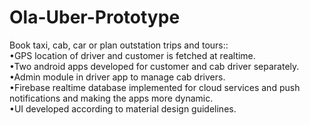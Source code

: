 # Ola-Uber-Prototype
Book taxi, cab, car or plan outstation trips and tours::<br>
•GPS location of driver and customer is fetched at realtime.<br>
•Two android apps developed for customer and cab driver separately.<br>
•Admin module in driver app to manage cab drivers.<br>
•Firebase realtime database implemented for cloud services and push notifications and making the apps more dynamic.<br>
•UI developed according to material design guidelines.<br>

